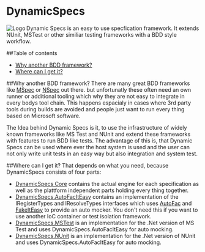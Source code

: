 # DynamicSpecs
<img align="left" src="https://raw.githubusercontent.com/HerrLoesch/DynamicSpecs/master/Ressources/logo.png" alt="Logo" />
Dynamic Specs is an easy to use specfication framework. It extends NUnit, MSTest or other similiar testing frameworks with a BDD style workflow.

##Table of contents
- [Why another BDD framework?](#why-another-bdd-framework?)
- [Where can I get it?](#Where-can-I-get-it)


##Why another BDD framework?
There are many great BDD frameworks like [MSpec](https://github.com/machine/machine.specifications) or [NSpec](http://nspec.org/) out there. but unfortunatly these often need an own runner or additional tooling which why they are not easy to integrate in every bodys tool chain. This happens espacialy in cases where 3rd party tools during builds are avoided and people just want to run every thing based on Microsoft software.

The Idea behind Dynamic Specs is it, to use the infrastructure of widely known frameworks like MS Test and NUnit and extend these frameworks with features to run BDD like tests. The advantage of this is, that Dynamic Specs can be used where ever the host system is used and the user can not only write unit tests in an easy way but also integration and system test.

##Where can I get it?
That depends on what you need, because DynamicSpecs consists of four parts:
- [DynamicSpecs Core](https://www.nuget.org/packages/DynamicSpecs.Core/) contains the actual engine for each specification as well as the plattform independent parts holding every thing together.
- [DynamicSpecs.AutoFacItEasy](https://www.nuget.org/packages/DynamicSpecs.AutoFacItEasy/) contains an implementation of the IRegisterTypes and IResolveTypes interfaces which uses [AutoFac](http://autofac.org/) and [FakeItEasy](http://fakeiteasy.github.io/) to provide an auto mocker. You don't need this if you want to use another IoC container or test isolation framework.
- [DynamicSpecs.MSTest](https://www.nuget.org/packages/DynamicSpecs.Core/) is an implementation for the .Net version of MS Test and uses DynamicSpecs.AutoFacItEasy for auto mocking.
- [DynamicSpecs.NUnit](https://www.nuget.org/packages/DynamicSpecs.NUnit/) is an implementation for the .Net version of NUnit and uses DynamicSpecs.AutoFacItEasy for auto mocking.
 
